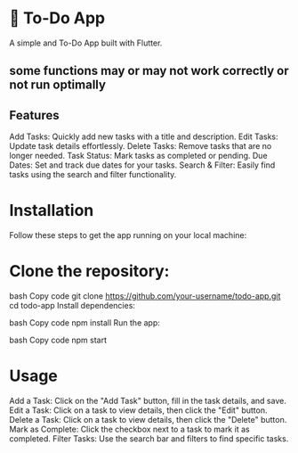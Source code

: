 # 📝 To-Do App
A simple and To-Do App built with Flutter.

## some functions may or may not work correctly or not run optimally

## Features
Add Tasks: Quickly add new tasks with a title and description.
Edit Tasks: Update task details effortlessly.
Delete Tasks: Remove tasks that are no longer needed.
Task Status: Mark tasks as completed or pending.
Due Dates: Set and track due dates for your tasks.
Search & Filter: Easily find tasks using the search and filter functionality.

# Installation
Follow these steps to get the app running on your local machine:

# Clone the repository:

bash
Copy code
git clone https://github.com/your-username/todo-app.git
cd todo-app
Install dependencies:

bash
Copy code
npm install
Run the app:

bash
Copy code
npm start


# Usage
Add a Task: Click on the "Add Task" button, fill in the task details, and save.
Edit a Task: Click on a task to view details, then click the "Edit" button.
Delete a Task: Click on a task to view details, then click the "Delete" button.
Mark as Complete: Click the checkbox next to a task to mark it as completed.
Filter Tasks: Use the search bar and filters to find specific tasks.
